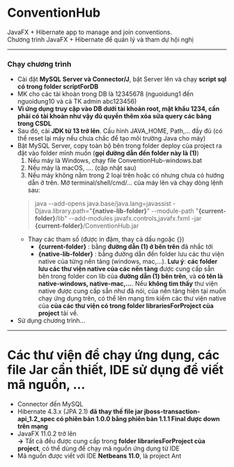 # ConventionHub
 JavaFX + Hibernate app to manage and join conventions.<br>
 Chương trình JavaFX + Hibernate để quản lý và tham dự hội nghị  

-----------------------------------------------------------------

  ### Chạy chương trình
   - Cài đặt **MySQL Server và Connector/J**, bật Server lên và chạy **script sql có trong folder scriptForDB**
   - MK cho các tài khoản trong DB là 12345678 (nguoidung1 đến nguoidung10 và cả TK admin abc123456)
   - **Vì ứng dụng truy cập vào DB dưới tài khoản root, mật khẩu 1234, cần phải có tài khoản như vậy đủ quyền thêm xóa sửa query các bảng trong CSDL**
   - Sau đó, cài **JDK từ 13 trở lên**. Cấu hình JAVA_HOME, Path,... đầy đủ (có thể reset lại máy nếu chưa chắc để tạo môi trường Java cho máy)
   - Bật MySQL Server, copy toàn bộ bên trong folder deploy của project ra đặt vào folder mình muốn (**gọi đường dẫn đến folder này là (1)**)
     1. Nếu máy là Windows, chạy file ConventionHub-windows.bat
     2. Nếu máy là macOS, .... (cập nhật sau)
     3. Nếu máy không nằm trong 2 loại trên hoặc có nhưng chưa có hướng dẫn ở trên. Mở terminal/shell/cmd/... của máy lên và chạy dòng lệnh sau:
     > java --add-opens java.base/java.lang=javassist -Djava.library.path="**{native-lib-folder}**" --module-path "**{current-folder}**/lib" --add-modules javafx.controls,javafx.fxml -jar **{current-folder}**/ConventionHub.jar
     - Thay các tham số (được in đậm, thay cả dấu ngoặc {})
       - **{current-folder}** : bằng **đường dẫn (1) ở bên trên** đã nhắc tới
       - **{native-lib-folder}** : bằng đường dẫn đến folder lưu các thư viện native của từng nền tảng (windows, mac,...). **Lưu ý**: **các folder lưu các thư viện native của các nền tảng** được cung cấp sẵn bên trong folder con lib của **đường dẫn (1) bên trên**, và **có tên là native-windows, native-mac,...**. Nếu **không tìm thấy** thư viện native được cung cấp sẵn như đã nói, của nền tảng hiện tại muốn chạy ứng dụng trên, có thể lên mạng tìm kiếm các thư viện native của **của các thư viện có trong folder librariesForProject của project** tải về.
   - Sử dụng chương trình...
  
-----------------------------------------------------------------

# Các thư viện để chạy ứng dụng, các file Jar cần thiết, IDE sử dụng để viết mã nguồn, ...
 - Connector đến MySQL <br>
 - Hibernate 4.3.x (JPA 2.1) **đã thay thế file jar jboss-transaction-api_1.2_spec có phiên bản 1.0.0 bằng phiên bản 1.1.1 Final được down trên mạng** <br> 
 - JavaFX 11.0.2 trở lên <br>
**->** Tẩt cả đều được cung cấp trong **folder librariesForProject của project**, có thể dùng để chạy mã nguồn ứng dụng từ IDE <br>
 - Mã nguồn được viết với IDE **Netbeans 11.0**, là project Ant
